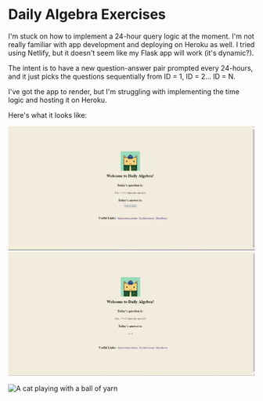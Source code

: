 # Daily Algebra Exercises
I'm stuck on how to implement a 24-hour query logic at the moment. I'm not really familiar with app development and deploying on Heroku as well. I tried using Netlify, but it doesn't seem like my Flask app will work (it's dynamic?).

The intent is to have a new question-answer pair prompted every 24-hours, and it just picks the questions sequentially from ID = 1, ID = 2... ID = N.

I've got the app to render, but I'm struggling with implementing the time logic and hosting it on Heroku.

Here's what it looks like:
<!-- ![Hidden Answer](static/images/demo1.png) -->
<!-- ![Revealed Answer](static/images/demo2.png) -->
<img src="./static/images/demo1.png" alt="alt text" width="800">
<img src="./static/images/demo2.png" alt="alt text" width="800">

![A cat playing with a ball of yarn](https://media.giphy.com/media/GeimqsH0TLDt4tScGw/giphy-downsized.gif)

